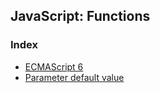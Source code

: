 ## JavaScript: Functions

### Index

 + [ECMAScript 6](./ecmascript-6.md)
 + [Parameter default value](./default-parameter-value.md)